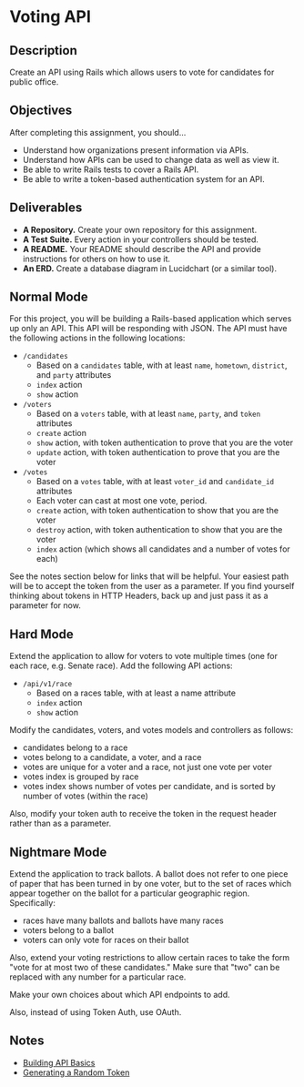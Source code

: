 # Voting API

## Description

Create an API using Rails which allows users to vote for candidates for public office.

## Objectives

After completing this assignment, you should...

* Understand how organizations present information via APIs.
* Understand how APIs can be used to change data as well as view it.
* Be able to write Rails tests to cover a Rails API.
* Be able to write a token-based authentication system for an API.

## Deliverables

* **A Repository.** Create your own repository for this assignment.
* **A Test Suite.** Every action in your controllers should be tested.
* **A README.** Your README should describe the API and provide instructions for others on how to use it.
* **An ERD.** Create a database diagram in Lucidchart (or a similar tool).

## Normal Mode

For this project, you will be building a Rails-based application which serves up only an API.  This API will be responding with JSON.  The API must have the following actions in the following locations:

* `/candidates`
  * Based on a `candidates` table, with at least `name`, `hometown`, `district`, and `party` attributes
  * `index` action
  * `show` action
* `/voters`
  * Based on a `voters` table, with at least `name`, `party`, and `token` attributes
  * `create` action
  * `show` action, with token authentication to prove that you are the voter
  * `update` action, with token authentication to prove that you are the voter
* `/votes`
  * Based on a `votes` table, with at least `voter_id` and `candidate_id` attributes
  * Each voter can cast at most one vote, period.
  * `create` action, with token authentication to show that you are the voter
  * `destroy` action, with token authentication to show that you are the voter
  * `index` action (which shows all candidates and a number of votes for each)

See the notes section below for links that will be helpful.  Your easiest path will be to accept the token from the user as a parameter.  If you find yourself thinking about tokens in HTTP Headers, back up and just pass it as a parameter for now.

## Hard Mode

Extend the application to allow for voters to vote multiple times (one for each race, e.g. Senate race).  Add the following API actions:

* `/api/v1/race`
  * Based on a races table, with at least a name attribute
  * `index` action
  * `show` action

Modify the candidates, voters, and votes models and controllers as follows:

* candidates belong to a race
* votes belong to a candidate, a voter, and a race
* votes are unique for a voter and a race, not just one vote per voter
* votes index is grouped by race
* votes index shows number of votes per candidate, and is sorted by number of votes (within the race)

Also, modify your token auth to receive the token in the request header rather than as a parameter.

## Nightmare Mode

Extend the application to track ballots.  A ballot does not refer to one piece of paper that has been turned in by one voter, but to the set of races which appear together on the ballot for a particular geographic region.  Specifically:

* races have many ballots and ballots have many races
* voters belong to a ballot
* voters can only vote for races on their ballot

Also, extend your voting restrictions to allow certain races to take the form "vote for at most two of these candidates."  Make sure that "two" can be replaced with any number for a particular race.

Make your own choices about which API endpoints to add.

Also, instead of using Token Auth, use OAuth.

## Notes

* [Building API Basics](http://www.theodinproject.com/ruby-on-rails/apis-and-building-your-own)
* [Generating a Random Token](http://ruby-doc.org/stdlib-1.9.3/libdoc/securerandom/rdoc/SecureRandom.html)
